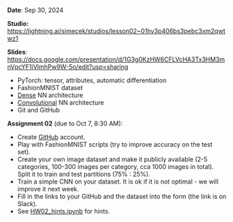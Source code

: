 **Date**: Sep 30, 2024

**Studio:** https://lightning.ai/simecek/studios/lesson02~01hv3p406bs3pebc3xm2qwtwz1

**Slides**: https://docs.google.com/presentation/d/1G3g0KzHW6CFLVcHA3Tx3HM3mnVpcYF1iVlmhPw9W-5o/edit?usp=sharing

* PyTorch: tensor, attributes, automatic differentiation
* FashionMNIST dataset
* [Dense](FashionMNIST_Dense.ipynb) NN architecture
* [Convolutional](FashionMNIST_SimpleCNN.ipynb) NN architecture
* Git and GitHub

**Assignment 02** (due to Oct 7, 8:30 AM):

* Create [GitHub](https://github.com/) account.
* Play with FashionMNIST scripts (try to improve accuracy on the test set).
* Create your own image dataset and make it publicly available (2-5 categories, 100-300 images per category, cca 1000 images in total). Split it to train and test partitions (75% : 25%).
* Train a simple CNN on your dataset. It is ok if it is not optimal - we will improve it next week.
* Fill in the links to your GitHub and the dataset into the form (the link is on Slack).
* See [HW02_hints.ipynb](HW02_hints.ipynb) for hints.